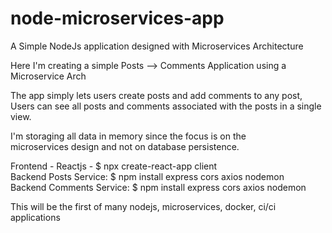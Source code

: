 # node-microservices-app

A Simple NodeJs application designed with Microservices Architecture

Here I'm creating a simple Posts --> Comments Application using a Microservice Arch

The app simply lets users create posts and add comments to any post,<br/>
Users can see all posts and comments associated with the posts in a single view.

I'm storaging all data in memory since the focus is on the <br/>
microservices design and not on database persistence.

Frontend - Reactjs - $ npx create-react-app client<br/>
Backend Posts Service: $ npm install express cors axios nodemon<br/>
Backend Comments Service: $ npm install express cors axios nodemon

This will be the first of many nodejs, microservices, docker, ci/ci applications
